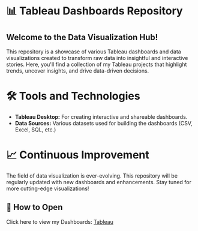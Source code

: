

# 📊 Tableau Dashboards Repository

## Welcome to the Data Visualization Hub!

This repository is a showcase of various Tableau dashboards and data visualizations created to transform raw data into insightful and interactive stories. Here, you'll find a collection of my Tableau projects that highlight trends, uncover insights, and drive data-driven decisions.


# 🛠️ Tools and Technologies

- **Tableau Desktop:** For creating interactive and shareable dashboards.
- **Data Sources:** Various datasets used for building the dashboards (CSV, Excel, SQL, etc.)

# 📈 Continuous Improvement

The field of data visualization is ever-evolving. This repository will be regularly updated with new dashboards and enhancements. Stay tuned for more cutting-edge visualizations!

## 🚀 How to Open

Click here to view my Dashboards: [Tableau](https://public.tableau.com/app/profile/rahila.naeem.kouser/vizzes)</b>
